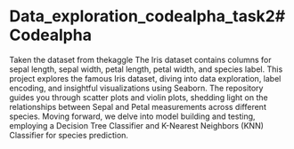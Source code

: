 # Data_exploration_codealpha_task2#Codealpha
Taken the dataset from thekaggle The Iris dataset contains columns for sepal length, sepal width, petal length, petal width, and species label. This project explores the famous Iris dataset, diving into data exploration, label encoding, and insightful visualizations using Seaborn. The repository guides you through scatter plots and violin plots, shedding light on the relationships between Sepal and Petal measurements across different species. Moving forward, we delve into model building and testing, employing a Decision Tree Classifier and K-Nearest Neighbors (KNN) Classifier for species prediction.
